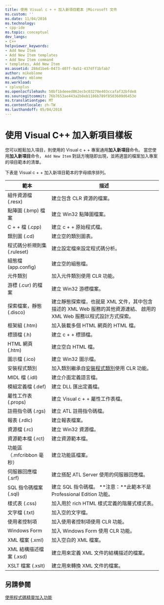 ```yaml
---
title: 使用 Visual c + + 加入新項目範本 |Microsoft 文件
ms.custom: ''
ms.date: 11/04/2016
ms.technology:
- cpp-ide
ms.topic: conceptual
dev_langs:
- C++
helpviewer_keywords:
- Add New Item
- Add New Item templates
- Add New Item command
- templates, Add New Item
ms.assetid: 286d1be6-0473-407f-9a51-437dff1bfab7
author: mikeblome
ms.author: mblome
ms.workload:
- cplusplus
ms.openlocfilehash: 50bf1bdeeed862ecbc03270e403ccafaf32bfde8
ms.sourcegitcommit: 76b7653ae443a2b8eb1186b789f8503609d6453e
ms.translationtype: MT
ms.contentlocale: zh-TW
ms.lasthandoff: 05/04/2018
---
```

# <a name="using-visual-c-add-new-item-templates"></a>使用 Visual C++ 加入新項目樣板
您可以輕鬆加入項目，則使用的 Visual c + + 專案通用**加入新項目**命令。 當您使用**加入新項目**命令， `Add New Item`  對話方塊隨即出現，並將適當的檔案加入專案的項目範本的清單。  
  
 下表是 Visual c + + 加入新項目範本的字母順序排列。  
  
|範本|描述|  
|--------------|-----------------|  
|組件資源檔 (.resx)|建立包含 CLR 資源的檔案。|  
|點陣圖 (.bmp) 檔案|建立 Win32 點陣圖檔案。|  
|C + + 檔 (.cpp)|建立 c + + 原始程式檔。|  
|類別圖 (.cd)|建立空的類別圖表。|  
|程式碼分析規則集 (.ruleset)|建立設定檔來設定程式碼分析。|  
|組態檔 (app.config)|建立空的組態檔。|  
|元件類別|加入元件類別使用 CLR 功能。|  
|游標 (.cur) 的檔案|建立 Win32 游標檔案。|  
|探索檔案，靜態 (.disco)|建立靜態探索檔，也就是 XML 文件，其中包含描述的 XML Web 服務的其他資源連結、 啟用的 XML Web 服務以程式設計方式探索。|  
|框架組 (.htm)|加入裝載多個 HTML 網頁的 HTML 檔。|  
|標頭檔 (.h)|建立 c + + 標頭檔。|  
|HTML 網頁 (.htm)|建立空白 HTML 檔。|  
|圖示檔 (.ico)|建立 Win32 圖示檔。|  
|安裝程式類別|加入類別繼承自[安裝程式類別](https://msdn.microsoft.com/en-us/library/system.configuration.install.installer.aspx)使用 CLR 功能。|  
|MIDL 檔 (.idl)|建立介面定義語言檔。|  
|模組定義檔 (.def)|建立 DLL 匯出定義檔。|  
|屬性工作表 (.props)|建立 Visual c + + 屬性工作表檔。|  
|註冊指令碼 (.rgs)|建立 ATL 註冊指令碼檔。|  
|報表 (.rdlc)|建立報表檔案。|  
|資源檔 (.rc)|建立 Win32 資源檔。|  
|資源範本檔 (.rct)|建立資源範本檔。|  
|功能區 （.mfcribbon 毫秒）|建立功能區檔案。|  
|伺服器回應檔 (.srf)|建立搭配 ATL Server 使用的伺服器回應檔。|  
|SQL 指令碼檔案 (.sql)|建立 SQL 指令碼檔。 **注意：**此範本不是 Professional Edition 功能。|  
|樣式表 (.css)|加入用於 rich HTML 樣式定義的階層式樣式表。|  
|文字檔 (.txt)|加入空的文字檔。|  
|使用者控制項|加入使用者控制項使用 CLR 功能。|  
|Windows Form|加入 Windows Form 使用 CLR 功能。|  
|XML 檔案 (.xml)|加入空白的 XML 檔案。|  
|XML 結構描述檔案 (.xsd)|建立用來定義 XML 文件的結構描述的檔案。|  
|XSLT 檔案 (.xslt)|建立用來轉換 XML 文件的檔案。|  
  
## <a name="see-also"></a>另請參閱  
 [使用程式碼精靈加入功能](../ide/adding-functionality-with-code-wizards-cpp.md)